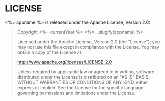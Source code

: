 LICENSE
=======

<%= appname %> is released under the Apache License, Version 2.0:

> Copyright <%= currentYear %> <%= _.slugify(appname) %>
>
> Licensed under the Apache License, Version 2.0 (the "License"); you may not
> use this file except in compliance with the License. You may obtain a copy of
> the License at:
>
> http://www.apache.org/licenses/LICENSE-2.0
>
> Unless required by applicable law or agreed to in writing, software
> distributed under the License is distributed on an "AS IS" BASIS, WITHOUT
> WARRANTIES OR CONDITIONS OF ANY KIND, either express or implied. See the
> License for the specific language governing permissions and limitations under
> the License.

